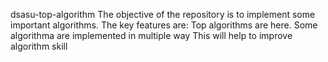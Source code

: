 dsasu-top-algorithm
The objective of the repository is to implement some important algorithms. 
The key features are:
Top algorithms are here.
Some algorithma are implemented in multiple way
This will help to improve algorithm skill
